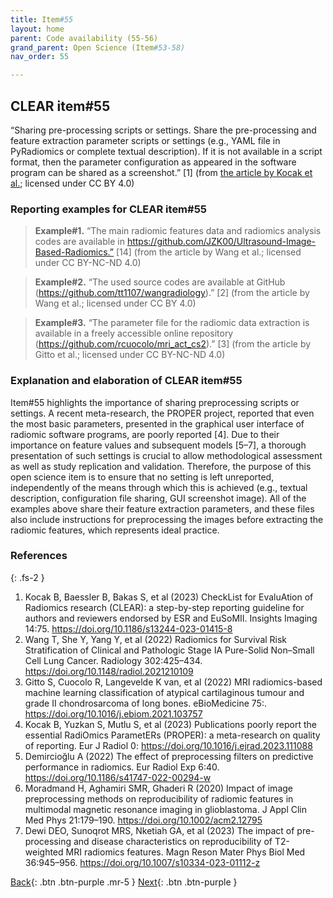 ```yaml
---
title: Item#55
layout: home
parent: Code availability (55-56)
grand_parent: Open Science (Item#53-58)
nav_order: 55

---
```


## CLEAR item#55


“Sharing pre-processing scripts or settings. Share the pre-processing and feature extraction parameter scripts or settings (e.g., YAML file in PyRadiomics or complete textual description). If it is not available in a script format, then the parameter configuration as appeared in the software program can be shared as a screenshot.” [1] (from [the article by Kocak et al.](https://insightsimaging.springeropen.com/articles/10.1186/s13244-023-01415-8); licensed under CC BY 4.0)


### Reporting examples for CLEAR item#55

> **Example#1.** “The main radiomic features data and radiomics analysis codes are available in https://github.com/JZK00/Ultrasound-Image-Based-Radiomics.” [14]  (from the article by Wang et al.; licensed under CC BY-NC-ND 4.0)

> **Example#2.** “The used source codes are available at GitHub (https://github.com/tt1107/wangradiology).” [2] (from the article by Wang et al.; licensed under CC BY 4.0)

> **Example#3.** “The parameter file for the radiomic data extraction is available in a freely accessible online repository (https://github.com/rcuocolo/mri_act_cs2).” [3] (from the article by Gitto et al.; licensed under CC BY-NC-ND 4.0)

### Explanation and elaboration of CLEAR item#55

Item#55 highlights the importance of sharing preprocessing scripts or settings. A recent meta-research, the PROPER project, reported that even the most basic parameters, presented in the graphical user interface of radiomic software programs, are poorly reported [4]. Due to their importance on feature values and subsequent models [5–7], a thorough presentation of such settings is crucial to allow methodological assessment as well as study replication and validation. Therefore, the purpose of this open science item is to ensure that no setting is left unreported, independently of the means through which this is achieved (e.g., textual description, configuration file sharing, GUI screenshot image). All of the examples above share their feature extraction parameters, and these files also include instructions for preprocessing the images before extracting the radiomic features, which represents ideal practice.

### References

{: .fs-2 }

1. 	Kocak B, Baessler B, Bakas S, et al (2023) CheckList for EvaluAtion of Radiomics research (CLEAR): a step-by-step reporting guideline for authors and reviewers endorsed by ESR and EuSoMII. Insights Imaging 14:75. https://doi.org/10.1186/s13244-023-01415-8
2. 	Wang T, She Y, Yang Y, et al (2022) Radiomics for Survival Risk Stratification of Clinical and Pathologic                     Stage IA Pure-Solid Non–Small Cell Lung Cancer. Radiology 302:425–434. https://doi.org/10.1148/radiol.2021210109
3. 	Gitto S, Cuocolo R, Langevelde K van, et al (2022) MRI radiomics-based machine learning classification of atypical cartilaginous tumour and grade II chondrosarcoma of long bones. eBioMedicine 75:. https://doi.org/10.1016/j.ebiom.2021.103757
4. 	Kocak B, Yuzkan S, Mutlu S, et al (2023) Publications poorly report the essential RadiOmics ParametERs (PROPER): a meta-research on quality of reporting. Eur J Radiol 0: https://doi.org/10.1016/j.ejrad.2023.111088
5. 	Demircioğlu A (2022) The effect of preprocessing filters on predictive performance in radiomics. Eur Radiol Exp 6:40. https://doi.org/10.1186/s41747-022-00294-w
6. 	Moradmand H, Aghamiri SMR, Ghaderi R (2020) Impact of image preprocessing methods on reproducibility of radiomic features in multimodal magnetic resonance imaging in glioblastoma. J Appl Clin Med Phys 21:179–190. https://doi.org/10.1002/acm2.12795
7. 	Dewi DEO, Sunoqrot MRS, Nketiah GA, et al (2023) The impact of pre-processing and disease characteristics on reproducibility of T2-weighted MRI radiomics features. Magn Reson Mater Phys Biol Med 36:945–956. https://doi.org/10.1007/s10334-023-01112-z

[Back](https://radiomic.github.io/CLEAR-E3/docs/Open%20Science%20(Item%2053-58)/Data%20availability%20(53-54)/Item54.html){: .btn .btn-purple .mr-5 }
[Next](https://radiomic.github.io/CLEAR-E3/docs/Open%20Science%20(Item%2053-58)/Code%20availability%20(55-56)/Item56.html){: .btn .btn-purple   }
